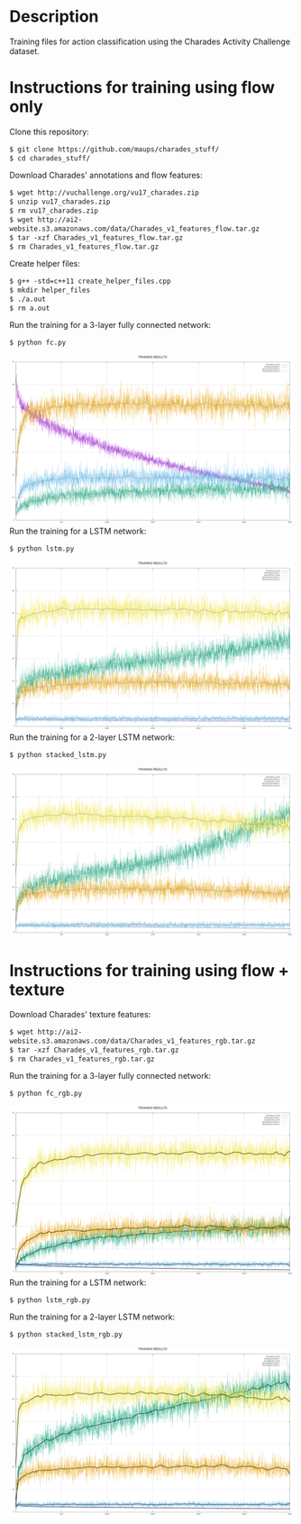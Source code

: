 # Description

Training files for action classification using the Charades Activity Challenge dataset.

# Instructions for training using flow only

Clone this repository:
```
$ git clone https://github.com/maups/charades_stuff/
$ cd charades_stuff/
```
Download Charades' annotations and flow features:
```
$ wget http://vuchallenge.org/vu17_charades.zip
$ unzip vu17_charades.zip
$ rm vu17_charades.zip
$ wget http://ai2-website.s3.amazonaws.com/data/Charades_v1_features_flow.tar.gz
$ tar -xzf Charades_v1_features_flow.tar.gz
$ rm Charades_v1_features_flow.tar.gz
```
Create helper files:
```
$ g++ -std=c++11 create_helper_files.cpp
$ mkdir helper_files
$ ./a.out
$ rm a.out
```
Run the training for a 3-layer fully connected network:
```
$ python fc.py
```
![Results for fc.py](results/res_fc.png?raw=true "fc.py")
Run the training for a LSTM network:
```
$ python lstm.py
```
![Results for lstm.py](results/res_lstm.png?raw=true "lstm.py")
Run the training for a 2-layer LSTM network:
```
$ python stacked_lstm.py
```
![Results for stacked_lstm.py](results/res_stacked_lstm.png?raw=true "stacked_lstm.py")

# Instructions for training using flow + texture

Download Charades' texture features:
```
$ wget http://ai2-website.s3.amazonaws.com/data/Charades_v1_features_rgb.tar.gz
$ tar -xzf Charades_v1_features_rgb.tar.gz
$ rm Charades_v1_features_rgb.tar.gz
```
Run the training for a 3-layer fully connected network:
```
$ python fc_rgb.py
```
![Results for fc_rgb.py](results/res_fc_rgb.png?raw=true "fc_rgb.py")
Run the training for a LSTM network:
```
$ python lstm_rgb.py
```
Run the training for a 2-layer LSTM network:
```
$ python stacked_lstm_rgb.py
```
![Results for stacked_lstm_rgb.py](results/res_stacked_rgb.png?raw=true "stacked_lstm_rgb.py")
